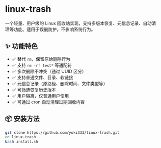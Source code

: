 # linux-trash
一个轻量、用户级的 Linux 回收站实现，支持多版本恢复、元信息记录、自动清理等功能。适用于误删防护，不影响系统行为。

## ✨ 功能特色

- ✅ 替代 `rm`，保留原始删除行为
- ✅ 支持 `rm -rf test*` 等通配符
- ✅ 多次删除不冲突（通过 UUID 区分）
- ✅ 支持普通文件、目录、软链接
- ✅ 元信息记录（原路径、删除时间、文件类型等）
- ✅ 可筛选恢复历史版本
- ✅ 用户隔离，仅普通用户使用
- ✅ 可通过 cron 自动清理过期回收内容

## 📦 安装方法

```bash
git clone https://github.com/yoki333/linux-trash.git
cd linux-trash
bash install.sh
